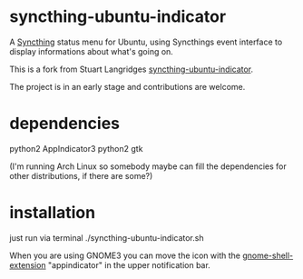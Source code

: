 syncthing-ubuntu-indicator
==========================

A [Syncthing] status menu for Ubuntu,
using Syncthings event interface to display informations about what's going on.

This is a fork from Stuart Langridges [syncthing-ubuntu-indicator].

The project is in an early stage and contributions are welcome.

dependencies
==========================
python2 AppIndicator3
python2 gtk 

(I'm running Arch Linux so somebody maybe can fill the dependencies for other distributions, if there are some?)

installation
==========================
just run via terminal ./syncthing-ubuntu-indicator.sh

When you are using GNOME3 you can move the icon with the [gnome-shell-extension] "appindicator" in the upper notification bar. 


[Syncthing]: https://github.com/syncthing/syncthing

[syncthing-ubuntu-indicator]: https://github.com/stuartlangridge/syncthing-ubuntu-indicator

[gnome-shell-extension]: https://github.com/rgcjonas/gnome-shell-extension-appindicator
